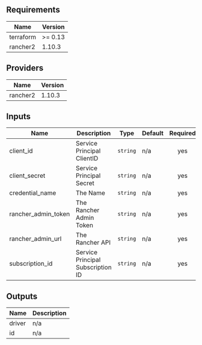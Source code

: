 ## Requirements

| Name | Version |
|------|---------|
| terraform | >= 0.13 |
| rancher2 | 1.10.3 |

## Providers

| Name | Version |
|------|---------|
| rancher2 | 1.10.3 |

## Inputs

| Name | Description | Type | Default | Required |
|------|-------------|------|---------|:--------:|
| client\_id | Service Principal ClientID | `string` | n/a | yes |
| client\_secret | Service Principal Secret | `string` | n/a | yes |
| credential\_name | The Name | `string` | n/a | yes |
| rancher\_admin\_token | The Rancher Admin Token | `string` | n/a | yes |
| rancher\_admin\_url | The Rancher API | `string` | n/a | yes |
| subscription\_id | Service Principal Subscription ID | `string` | n/a | yes |

## Outputs

| Name | Description |
|------|-------------|
| driver | n/a |
| id | n/a |

